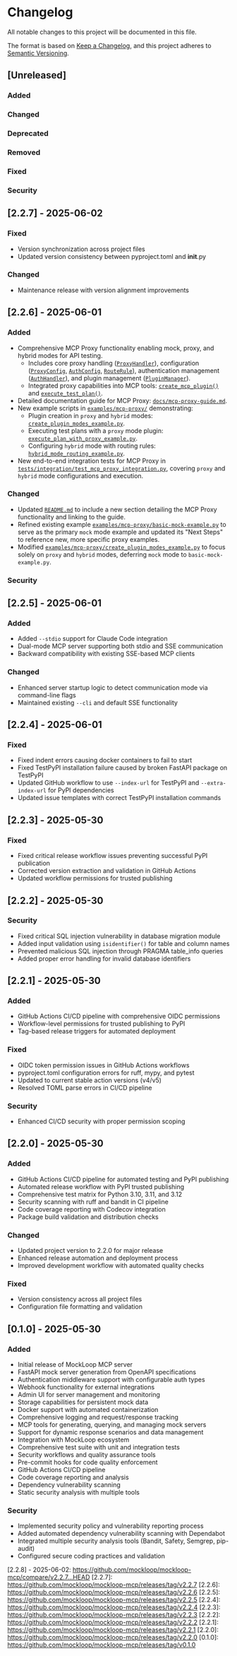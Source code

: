 # Changelog

All notable changes to this project will be documented in this file.

The format is based on [Keep a Changelog](https://keepachangelog.com/en/1.0.0/),
and this project adheres to [Semantic Versioning](https://semver.org/spec/v2.0.0.html).

## [Unreleased]

### Added

### Changed

### Deprecated

### Removed

### Fixed

### Security

## [2.2.7] - 2025-06-02

### Fixed
- Version synchronization across project files
- Updated version consistency between pyproject.toml and __init__.py

### Changed
- Maintenance release with version alignment improvements

## [2.2.6] - 2025-06-01

### Added
- Comprehensive MCP Proxy functionality enabling mock, proxy, and hybrid modes for API testing.
  - Includes core proxy handling ([`ProxyHandler`](src/mockloop_mcp/proxy/proxy_handler.py:23)), configuration ([`ProxyConfig`](src/mockloop_mcp/proxy/config.py:128), [`AuthConfig`](src/mockloop_mcp/proxy/config.py:32), [`RouteRule`](src/mockloop_mcp/proxy/config.py:100)), authentication management ([`AuthHandler`](src/mockloop_mcp/proxy/auth_handler.py:25)), and plugin management ([`PluginManager`](src/mockloop_mcp/proxy/plugin_manager.py:15)).
  - Integrated proxy capabilities into MCP tools: [`create_mcp_plugin()`](src/mockloop_mcp/mcp_tools.py:997) and [`execute_test_plan()`](src/mockloop_mcp/mcp_tools.py:539).
- Detailed documentation guide for MCP Proxy: [`docs/mcp-proxy-guide.md`](docs/mcp-proxy-guide.md).
- New example scripts in [`examples/mcp-proxy/`](examples/mcp-proxy) demonstrating:
  - Plugin creation in `proxy` and `hybrid` modes: [`create_plugin_modes_example.py`](examples/mcp-proxy/create_plugin_modes_example.py).
  - Executing test plans with a `proxy` mode plugin: [`execute_plan_with_proxy_example.py`](examples/mcp-proxy/execute_plan_with_proxy_example.py).
  - Configuring `hybrid` mode with routing rules: [`hybrid_mode_routing_example.py`](examples/mcp-proxy/hybrid_mode_routing_example.py).
- New end-to-end integration tests for MCP Proxy in [`tests/integration/test_mcp_proxy_integration.py`](tests/integration/test_mcp_proxy_integration.py), covering `proxy` and `hybrid` mode configurations and execution.

### Changed
- Updated [`README.md`](README.md) to include a new section detailing the MCP Proxy functionality and linking to the guide.
- Refined existing example [`examples/mcp-proxy/basic-mock-example.py`](examples/mcp-proxy/basic-mock-example.py) to serve as the primary `mock` mode example and updated its "Next Steps" to reference new, more specific proxy examples.
- Modified [`examples/mcp-proxy/create_plugin_modes_example.py`](examples/mcp-proxy/create_plugin_modes_example.py) to focus solely on `proxy` and `hybrid` modes, deferring `mock` mode to `basic-mock-example.py`.
### Security

## [2.2.5] - 2025-06-01

### Added
- Added `--stdio` support for Claude Code integration
- Dual-mode MCP server supporting both stdio and SSE communication
- Backward compatibility with existing SSE-based MCP clients

### Changed
- Enhanced server startup logic to detect communication mode via command-line flags
- Maintained existing `--cli` and default SSE functionality

## [2.2.4] - 2025-06-01

### Fixed
- Fixed indent errors causing docker containers to fail to start
- Fixed TestPyPI installation failure caused by broken FastAPI package on TestPyPI
- Updated GitHub workflow to use `--index-url` for TestPyPI and `--extra-index-url` for PyPI dependencies
- Updated issue templates with correct TestPyPI installation commands

## [2.2.3] - 2025-05-30

### Fixed
- Fixed critical release workflow issues preventing successful PyPI publication
- Corrected version extraction and validation in GitHub Actions
- Updated workflow permissions for trusted publishing

## [2.2.2] - 2025-05-30

### Security
- Fixed critical SQL injection vulnerability in database migration module
- Added input validation using `isidentifier()` for table and column names
- Prevented malicious SQL injection through PRAGMA table_info queries
- Added proper error handling for invalid database identifiers

## [2.2.1] - 2025-05-30

### Added
- GitHub Actions CI/CD pipeline with comprehensive OIDC permissions
- Workflow-level permissions for trusted publishing to PyPI
- Tag-based release triggers for automated deployment

### Fixed
- OIDC token permission issues in GitHub Actions workflows
- pyproject.toml configuration errors for ruff, mypy, and pytest
- Updated to current stable action versions (v4/v5)
- Resolved TOML parse errors in CI/CD pipeline

### Security
- Enhanced CI/CD security with proper permission scoping

## [2.2.0] - 2025-05-30

### Added
- GitHub Actions CI/CD pipeline for automated testing and PyPI publishing
- Automated release workflow with PyPI trusted publishing
- Comprehensive test matrix for Python 3.10, 3.11, and 3.12
- Security scanning with ruff and bandit in CI pipeline
- Code coverage reporting with Codecov integration
- Package build validation and distribution checks

### Changed
- Updated project version to 2.2.0 for major release
- Enhanced release automation and deployment process
- Improved development workflow with automated quality checks

### Fixed
- Version consistency across all project files
- Configuration file formatting and validation

## [0.1.0] - 2025-05-30

### Added
- Initial release of MockLoop MCP server
- FastAPI mock server generation from OpenAPI specifications
- Authentication middleware support with configurable auth types
- Webhook functionality for external integrations
- Admin UI for server management and monitoring
- Storage capabilities for persistent mock data
- Docker support with automated containerization
- Comprehensive logging and request/response tracking
- MCP tools for generating, querying, and managing mock servers
- Support for dynamic response scenarios and data management
- Integration with MockLoop ecosystem
- Comprehensive test suite with unit and integration tests
- Security workflows and quality assurance tools
- Pre-commit hooks for code quality enforcement
- GitHub Actions CI/CD pipeline
- Code coverage reporting and analysis
- Dependency vulnerability scanning
- Static security analysis with multiple tools

### Security
- Implemented security policy and vulnerability reporting process
- Added automated dependency vulnerability scanning with Dependabot
- Integrated multiple security analysis tools (Bandit, Safety, Semgrep, pip-audit)
- Configured secure coding practices and validation

[2.2.8] - 2025-06-02: https://github.com/mockloop/mockloop-mcp/compare/v2.2.7...HEAD
[2.2.7]: https://github.com/mockloop/mockloop-mcp/releases/tag/v2.2.7
[2.2.6]: https://github.com/mockloop/mockloop-mcp/releases/tag/v2.2.6
[2.2.5]: https://github.com/mockloop/mockloop-mcp/releases/tag/v2.2.5
[2.2.4]: https://github.com/mockloop/mockloop-mcp/releases/tag/v2.2.4
[2.2.3]: https://github.com/mockloop/mockloop-mcp/releases/tag/v2.2.3
[2.2.2]: https://github.com/mockloop/mockloop-mcp/releases/tag/v2.2.2
[2.2.1]: https://github.com/mockloop/mockloop-mcp/releases/tag/v2.2.1
[2.2.0]: https://github.com/mockloop/mockloop-mcp/releases/tag/v2.2.0
[0.1.0]: https://github.com/mockloop/mockloop-mcp/releases/tag/v0.1.0
